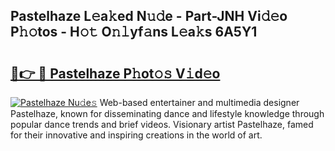 ## Pastelhaze L𝚎a𝚔ed N𝚞𝚍e - Part-JNH Vi𝚍𝚎o P𝚑𝚘tos - H𝚘𝚝 O𝚗𝚕yf𝚊ns L𝚎a𝚔s 6A5Y1

# <h2><a href="http://kfaya0b.oniu.top/?m=Pastelhaze">🔗👉 🔴 Pastelhaze P𝚑ot𝚘𝚜 V𝚒d𝚎o</a></h2>

[![Pastelhaze Nu𝚍e𝚜](https://i.imgur.com/0qMVB7G.gif)](http://kfaya0b.oniu.top/?m=Pastelhaze)
Web-based entertainer and multimedia designer Pastelhaze, known for disseminating dance and lifestyle knowledge through popular dance trends and brief videos. Visionary artist Pastelhaze, famed for their innovative and inspiring creations in the world of art.  

